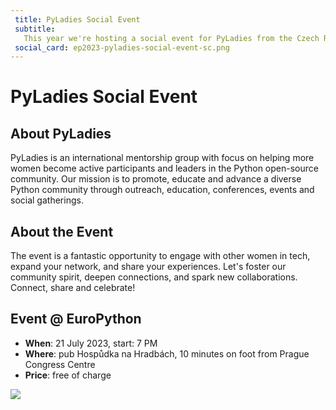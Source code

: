 ```yaml
---
 title: PyLadies Social Event 
 subtitle: 
   This year we're hosting a social event for PyLadies from the Czech Republic and abroad. Let's connect, share and celebrate!
 social_card: ep2023-pyladies-social-event-sc.png
---  
```


# PyLadies Social Event
## About PyLadies
PyLadies is an international mentorship group with focus on helping more women become active participants and leaders in the Python open-source community.
Our mission is to promote, educate and advance a diverse Python community through outreach, education, conferences, events and social gatherings.

## About the Event 
The event is a fantastic opportunity to engage with other women in tech, expand your network, and share your experiences. Let's foster our community spirit, deepen connections, and spark new collaborations. Connect, share and celebrate!

## Event @ EuroPython 
- **When**: 21 July 2023, start: 7 PM
- **Where**: pub Hospůdka na Hradbách, 10 minutes on foot from Prague Congress Centre
- **Price**: free of charge 

<img src="/img/ep2023-pyladies-social-event.png" />
